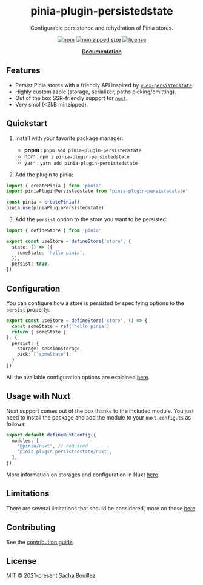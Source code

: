 <h1 align="center">
  pinia-plugin-persistedstate
</h1>
<p align="center">
  Configurable persistence and rehydration of Pinia stores.
</p>
<p align="center">
  <a href="https://npmjs.com/package/pinia-plugin-persistedstate"><img src="https://img.shields.io/npm/v/pinia-plugin-persistedstate?style=flat-square&labelColor=352c34&color=fd5e87" alt="npm"></a>
  <a href="https://bundlephobia.com/result?p=pinia-plugin-persistedstate"><img src="https://img.shields.io/bundlephobia/minzip/pinia-plugin-persistedstate?style=flat-square&labelColor=352c34&color=fd5e87" alt="minizipped size"></a>
  <a href="https://github.com/prazdevs/pinia-plugin-persistedstate/blob/main/LICENSE"><img src="https://img.shields.io/github/license/prazdevs/pinia-plugin-persistedstate?style=flat-square&labelColor=352c34&color=fd5e87" alt="license"></a>
</p>
<p align="center">
  <a href="https://prazdevs.github.io/pinia-plugin-persistedstate"><b>Documentation</b></a>
</p>

## Features

- Persist Pinia stores with a friendly API inspired by [`vuex-persistedstate`](https://github.com/robinvdvleuten/vuex-persistedstate).
- Highly customizable (storage, serializer, paths picking/omitting).
- Out of the box SSR-friendly support for [`nuxt`]().
- Very smol (<2kB minzipped).

## Quickstart

1. Install with your favorite package manager:
   - **pnpm** : `pnpm add pinia-plugin-persistedstate`
   - npm : `npm i pinia-plugin-persistedstate`
   - yarn : `yarn add pinia-plugin-persistedstate`

2. Add the plugin to pinia:
```ts
import { createPinia } from 'pinia'
import piniaPluginPersistedstate from 'pinia-plugin-persistedstate'

const pinia = createPinia()
pinia.use(piniaPluginPersistedstate)
```

3. Add the `persist` option to the store you want to be persisted:
```ts
import { defineStore } from 'pinia'

export const useStore = defineStore('store', {
  state: () => ({
    someState: 'hello pinia',
  }),
  persist: true,
})
```

## Configuration

You can configure how a store is persisted by specifying options to the `persist` property:

```ts
export const useStore = defineStore('store', () => {
  const someState = ref('hello pinia')
  return { someState }
}, {
  persist: {
    storage: sessionStorage,
    pick: ['someState'],
  }
})
```

All the available configuration options are explained [here](https://prazdevs.github.io/pinia-plugin-persistedstate/guide/config).

## Usage with Nuxt

Nuxt support comes out of the box thanks to the included module. You just need to install the package and add the module to your `nuxt.config.ts` as follows:

```ts
export default defineNuxtConfig({
  modules: [
    '@pinia/nuxt', // required
    'pinia-plugin-persistedstate/nuxt',
  ],
})
```

More information on storages and configuration in Nuxt [here](https://prazdevs.github.io/pinia-plugin-persistedstate/frameworks/nuxt-3).

## Limitations

There are several limitations that should be considered, more on those [here](https://prazdevs.github.io/pinia-plugin-persistedstate/guide/limitations).

## Contributing

See the [contribution guide](https://github.com/prazdevs/pinia-plugin-persistedstate/blob/main/CONTRIBUTING.md).

## License

[MIT](https://github.com/prazdevs/pinia-plugin-persistedstate/blob/main/LICENSE) © 2021-present [Sacha Bouillez](https://github.com/prazdevs)
